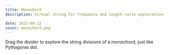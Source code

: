 ```yaml
---
title: Monochord
description: Virtual string for frequency and length ratio explorations

date: 2021-09-12
cover: monochord.png
---
```



<client-only>
  <sound-monochord />
</client-only>

Drag the divider to explore the string divisions of a monochord, just like Pythagoras did.
